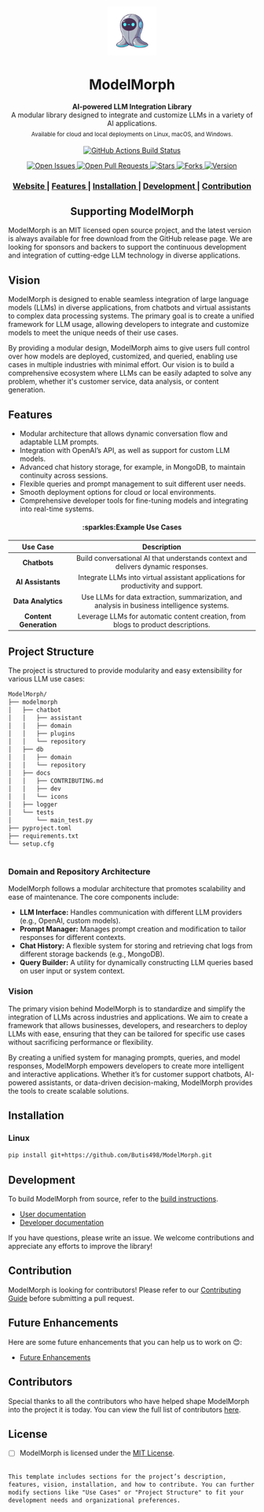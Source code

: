 <p align="center"><img src="modelmorph/docs/icons/main_icon.png" alt="ModelMorph" width="100" height="100"></p>

<h1 align="center">ModelMorph</h1>

<div align="center">
  <strong>AI-powered LLM Integration Library</strong><br>
  A modular library designed to integrate and customize LLMs in a variety of AI applications.<br>
  <sub>Available for cloud and local deployments on Linux, macOS, and Windows.</sub>
</div>

<br>

<div align="center">
  <!-- Build Status - GitHub Actions -->
  <a href="https://github.com/Butis498/ModelMorph/actions/workflows/python-publish.yml">
      <img src="https://github.com/Butis498/ModelMorph/actions/workflows/python-publish.yml/badge.svg" alt="GitHub Actions Build Status">
  </a>
  <p>
  <a href="https://github.com/Butis498/ModelMorph/issues">
    <img src="https://img.shields.io/github/issues/Butis498/ModelMorph?style=flat-square" alt="Open Issues">
  </a>
  <a href="https://github.com/Butis498/ModelMorph/pulls">
    <img src="https://img.shields.io/github/issues-pr/Butis498/ModelMorph?style=flat-square" alt="Open Pull Requests">
  </a>
  <a href="https://github.com/Butis498/ModelMorph">
    <img src="https://img.shields.io/github/stars/Butis498/ModelMorph?style=flat-square" alt="Stars">
  </a>
  <a href="https://github.com/Butis498/ModelMorph">
    <img src="https://img.shields.io/github/forks/Butis498/ModelMorph?style=flat-square" alt="Forks">
  </a>
  <a href="https://github.com/Butis498/ModelMorph/releases">
    <img src="https://img.shields.io/github/v/release/Butis498/ModelMorph?style=flat-square" alt="Version">
  </a>
</p>

</div>


<div align="center">
  <h3>
    <a href="https://github.com/ModelMorph/ModelMorph">
      Website
    </a>
    <span> | </span>
    <a href="https://github.com/ModelMorph/ModelMorph#features">
      Features
    </a>
    <span> | </span>
    <a href="https://github.com/ModelMorph/ModelMorph#installation">
      Installation
    </a>
    <span> | </span>
    <a href="https://github.com/ModelMorph/ModelMorph#development">
      Development
    </a>
    <span> | </span>
    <a href="https://github.com/ModelMorph/ModelMorph#contribution">
      Contribution
    </a>
  </h3>
</div>

<h2 align="center">Supporting ModelMorph</h2>

ModelMorph is an MIT licensed open source project, and the latest version is always available for free download from the GitHub release page. We are looking for sponsors and backers to support the continuous development and integration of cutting-edge LLM technology in diverse applications.

## Vision

ModelMorph is designed to enable seamless integration of large language models (LLMs) in diverse applications, from chatbots and virtual assistants to complex data processing systems. The primary goal is to create a unified framework for LLM usage, allowing developers to integrate and customize models to meet the unique needs of their use cases.

By providing a modular design, ModelMorph aims to give users full control over how models are deployed, customized, and queried, enabling use cases in multiple industries with minimal effort. Our vision is to build a comprehensive ecosystem where LLMs can be easily adapted to solve any problem, whether it's customer service, data analysis, or content generation.

## Features

- Modular architecture that allows dynamic conversation flow and adaptable LLM prompts.
- Integration with OpenAI’s API, as well as support for custom LLM models.
- Advanced chat history storage, for example, in MongoDB, to maintain continuity across sessions.
- Flexible queries and prompt management to suit different user needs.
- Smooth deployment options for cloud or local environments.
- Comprehensive developer tools for fine-tuning models and integrating into real-time systems.

<h4 align="center">:sparkles:Example Use Cases</h4>

|           Use Case           |                                         Description                                         |
| :--------------------------: | :-----------------------------------------------------------------------------------------: |
|      **Chatbots**      |      Build conversational AI that understands context and delivers dynamic responses.      |
|   **AI Assistants**   |      Integrate LLMs into virtual assistant applications for productivity and support.      |
|   **Data Analytics**   | Use LLMs for data extraction, summarization, and analysis in business intelligence systems. |
| **Content Generation** |      Leverage LLMs for automatic content creation, from blogs to product descriptions.      |

## Project Structure

The project is structured to provide modularity and easy extensibility for various LLM use cases:

```text
ModelMorph/
├── modelmorph
│   ├── chatbot
│   │   ├── assistant
│   │   ├── domain
│   │   ├── plugins
│   │   └── repository
│   ├── db
│   │   ├── domain
│   │   └── repository
│   ├── docs
│   │   ├── CONTRIBUTING.md
│   │   ├── dev
│   │   └── icons
│   ├── logger
│   └── tests
│       └── main_test.py
├── pyproject.toml
├── requirements.txt
└── setup.cfg


```

### Domain and Repository Architecture

ModelMorph follows a modular architecture that promotes scalability and ease of maintenance. The core components include:

- **LLM Interface:** Handles communication with different LLM providers (e.g., OpenAI, custom models).
- **Prompt Manager:** Manages prompt creation and modification to tailor responses for different contexts.
- **Chat History:** A flexible system for storing and retrieving chat logs from different storage backends (e.g., MongoDB).
- **Query Builder:** A utility for dynamically constructing LLM queries based on user input or system context.

### Vision

The primary vision behind ModelMorph is to standardize and simplify the integration of LLMs across industries and applications. We aim to create a framework that allows businesses, developers, and researchers to deploy LLMs with ease, ensuring that they can be tailored for specific use cases without sacrificing performance or flexibility.

By creating a unified system for managing prompts, queries, and model responses, ModelMorph empowers developers to create more intelligent and interactive applications. Whether it’s for customer support chatbots, AI-powered assistants, or data-driven decision-making, ModelMorph provides the tools to create scalable solutions.

## Installation

### Linux

```bash
pip install git+https://github.com/Butis498/ModelMorph.git
```

## Development

To build ModelMorph from source, refer to the [build instructions](modelmorph/docs/dev/BUILD.md).

- [User documentation](modelmorph/docs/README.md)
- [Developer documentation](modelmorph/docs/dev/README.md)

If you have questions, please write an issue. We welcome contributions and appreciate any efforts to improve the library!

## Contribution

ModelMorph is looking for contributors! Please refer to our [Contributing Guide](modelmorph/docs/CONTRIBUTING.md) before submitting a pull request.
## Future Enhancements

Here are some future enhancements that you can help us to work on 😊: 
- [Future Enhancements](modelmorph/docs/dev/NEXT.md)


## Contributors

Special thanks to all the contributors who have helped shape ModelMorph into the project it is today. You can view the full list of contributors [here](https://github.com/ModelMorph/ModelMorph/graphs/contributors).

## License

* [ ] ModelMorph is licensed under the [MIT License](LICENSE).

```

This template includes sections for the project’s description, features, vision, installation, and how to contribute. You can further modify sections like "Use Cases" or "Project Structure" to fit your development needs and organizational preferences.
```
